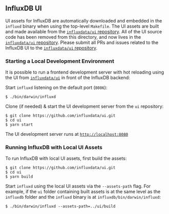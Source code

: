 ## InfluxDB UI

UI assets for InfluxDB are automatically downloaded and embedded in the `influxd` binary
when using the top-level `Makefile`. The UI assets are built and made available from
the [`influxdata/ui` repository](https://github.com/influxdata/ui). All of the UI source code
has been removed from this directory, and now lives in the [`influxdata/ui` repository](https://github.com/influxdata/ui).
Please submit all PRs and issues related to the InfluxDB UI to the [`influxdata/ui` repository](https://github.com/influxdata/ui).

### Starting a Local Development Environment

It is possible to run a frontend development server with hot reloading using the UI from
[`influxdata/ui`](https://github.com/influxdata/ui) in front of the InfluxDB backend:

Start `influxd` listening on the default port (`8086`):

`$ ./bin/darwin/influxd`

Clone (if needed) & start the UI development server from the `ui` repository:

```
$ git clone https://github.com/influxdata/ui.git
$ cd ui
$ yarn start
```

The UI development server runs at [`http://localhost:8080`](http://localhost:8080/)

### Running InfluxDB with Local UI Assets

To run InfluxDB with local UI assets, first build the assets:

```
$ git clone https://github.com/influxdata/ui.git
$ cd ui
$ yarn build
```

Start `influxd` using the local UI assets via the `--assets-path` flag. For example,
if the `ui` folder containing built assets is at the same level as the `influxdb` folder
and the `influxd` binary is at `influxdb/bin/darwin/influxd`:

`$ ./bin/darwin/influxd --assets-path=../ui/build`
